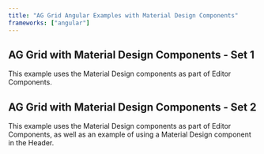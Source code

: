 ```yaml
---
title: "AG Grid Angular Examples with Material Design Components"
frameworks: ["angular"]
---
```


## AG Grid with Material Design Components - Set 1

This example uses the Material Design components as part of Editor Components.

<grid-example title='Material Design Components #1' name='material-design-1' type='angular' options='{ "showImportsDropdown": false, "exampleHeight": 350, "extras": ["materialdesign"] }'></grid-example>

## AG Grid with Material Design Components - Set 2

This example uses the Material Design components as part of Editor Components, as well as 
an example of using a Material Design component in the Header.

<grid-example title='Material Design Components #2' name='material-design-2' type='angular' options='{ "showImportsDropdown": false, "exampleHeight": 350, "extras": ["materialdesign"] }'></grid-example>
